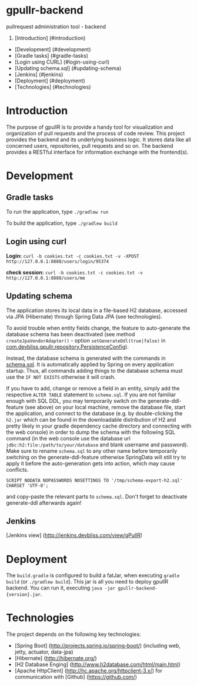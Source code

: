 # gpullr-backend
pullrequest administration tool - backend

1. [Introduction] (#introduction)
-  [Development] (#development)
 -  [Gradle tasks] (#gradle-tasks)
 -  [Login using CURL] (#login-using-curl)
 -  [Updating schema.sql] (#updating-schema)
 -  [Jenkins] (#jenkins)
- [Deployment] (#deployment)
- [Technologies] (#technologies)

# Introduction

The purpose of gpullR is to provide a handy tool for visualization and organization of pull requests and the process of code review. This project provides the backend and its underlying business logic. It stores data like all concerned users, repositories, pull requests and so on. The backend provides a RESTful interface for information exchange with the frontend(s).

# Development
## Gradle tasks
To run the application, type
`./gradlew run`

To build the application, type
`./gradlew build`

## Login using curl
**Login:** `curl -b cookies.txt -c cookies.txt -v -XPOST http://127.0.0.1:8888/users/login/95374`

**check session:** `curl -b cookies.txt -c cookies.txt -v http://127.0.0.1:8888/users/me`

## Updating schema
The application stores its local data in a file-based H2 database, accessed via JPA (Hibernate) through Spring Data
JPA (see technologies).

To avoid trouble when entity fields change, the feature to auto-generate the database schema has been deactivated (see method `createJpaVendorAdapter()` - option `setGenerateDdl(true|false)` in [com.devbliss.gpullr.repository.PersistenceConfig](https://github.com/devbliss/gpullr-backend/blob/master/src/main/java/com/devbliss/gpullr/repository/PersistenceConfig.java)).

Instead, the database schema is generated with the commands in [schema.sql](https://github.com/devbliss/gpullr-backend/blob/master/src/main/resources/schema.sql). It is automatically applied by Spring on every application startup.
Thus, all commands adding things to the database schema must use the `IF NOT EXISTS` otherwise it will crash.

If you have to add, change or remove a field in an entity, simply add the respective `ALTER TABLE` statement to `schema.sql`.
If you are not familiar enough with SQL DDL, you may temporarily switch on the generate-ddl-feature (see above) on your local machine, remove the database file, start the application, and connect to the database (e.g. by double-clicking the `h2.jar` which can be found in the downloadable distribution of H2 and pretty likely in your gradle dependency cache directory and connecting with the web console) in order to dump the schema with the following SQL command (in the web console use the database url `jdbc:h2:file:/path/to/your/database` and blank username and password).
Make sure to rename `schema.sql` to any other name before temporarily switching on the generate-ddl-feature otherwise SpringData will still try to apply it before the auto-generation gets into action, which may cause conflicts.

`SCRIPT NODATA NOPASSWORDS NOSETTINGS TO '/tmp/schema-export-h2.sql' CHARSET 'UTF-8';`

 and copy-paste the relevant parts to `schema.sql`. Don't forget to deactivate generate-ddl afterwards again!

## Jenkins
[Jenkins view] (http://jenkins.devbliss.com/view/gPullR)

# Deployment
The `build.gradle` is configured to build a fatJar, when executing `gradle build` (or `./gradlew build`). This jar is all you need to deploy gpullR backend. You can run it, executing `java -jar gpullr-backend-{version}.jar`.

# Technologies
The project depends on the following key technologies:

* [Spring Boot] (http://projects.spring.io/spring-boot/) (including web, jetty, actuator, data-jpa)
* [Hibernate] (http://hibernate.org/)
* [H2 Database Enging] (http://www.h2database.com/html/main.html)
* [Apache HttpClient] (http://hc.apache.org/httpclient-3.x/) for communication with [Github] (https://github.com/)

